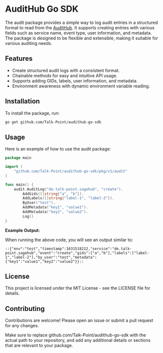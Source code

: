 # AuditHub Go SDK

The audit package provides a simple way to log audit entries in a structured format to read from the [AuditHub](https://github.com/Talk-Point/audithub). It supports creating entries with various fields such as service name, event type, user information, and metadata. The package is designed to be flexible and extensible, making it suitable for various auditing needs.

## Features

- Create structured audit logs with a consistent format.
- Chainable methods for easy and intuitive API usage.
- Supports adding GIDs, labels, user information, and metadata.
- Environment awareness with dynamic environment variable reading.

## Installation

To install the package, run:

```bash
go get github.com/Talk-Point/audithub-go-sdk
```

## Usage

Here is an example of how to use the audit package:

```go
package main

import (
	"github.com/Talk-Point/audithub-go-sdk/pkg/v1/audit"
)

func main() {
	audit.AuditLog("de.talk-point.sagehub", "create").
		AddGids([]string{"a", "b"}).
		AddLabels([]string{"label-1", "label-2"}).
		ByUser("test").
		AddMetadata("key1", "value1").
		AddMetadata("key2", "value2").
		Log()
}
```

__Example Output:__  

When running the above code, you will see an output similar to:

```
::{"env":"test","timestamp":1631518212,"service":"de.talk-point.sagehub","event":"create","gids":["a","b"],"labels":["label-1","label-2"],"by_user":"test","metadata":{"key1":"value1","key2":"value2"}}::
```

## License

This project is licensed under the MIT License - see the LICENSE file for details.

## Contributing

Contributions are welcome! Please open an issue or submit a pull request for any changes.

Make sure to replace github.com/Talk-Point/audithub-go-sdk with the actual path to your repository, and add any additional details or sections that are relevant to your package.